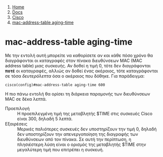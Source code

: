 <!-- -
Title: mac-address-table aging-time
Description: Σημειώσεις για την εντολή mac-address-table aging-time σε συσκευές Cisco
Author: Marios Zindilis
First Published: 2011-06-18
- -->

<ol class="breadcrumb" itemprop="breadcrumb">
	<li><a href="/">Home</a></li>
	<li><a href="/docs/">Docs</a></li>
	<li><a href="/docs/cisco/">Cisco</a></li>
	<li><a href="/docs/cisco/mac-address-table-aging-time.el.html">mac-address-table aging-time</a></li>
</ol>

mac-address-table aging-time
============================

Με την εντολή αυτή μπορείτε να καθορίσετε αν και κάθε πόσο χρόνο θα 
διαγράφονται οι καταγραφές στον πίνακα διευθύνσεων MAC (MAC address 
table) μιας συσκευής. Αν δοθεί η τιμή 0, τότε δεν διαγράφονται **ποτέ** 
οι καταγραφές, αλλιώς αν δοθεί ένας ακέραιος, τότε καταγράφονται σε 
τόσα <i>δευτερόλεπτα</i> όσα ο ακέραιος που δόθηκε. Για παράδειγμα:

    cisco(config)#mac-address-table aging-time 600

Η πιο πάνω εντολή θα ορίσει τη διάρκεια παραμονής των διευθύνσεων MAC 
σε δέκα λεπτά.

<dl>
<dt> Προεπιλογή
</dt><dd> Η προεπιλεγμένη τιμή της μεταβλητής $TIME στις συσκευές Cisco είναι 300, δηλαδή 5 λεπτά.
</dd><dt> Εξαιρέσεις
</dt><dd> Μερικές παλιότερες συσκευές δεν υποστηρίζουν την τιμή 0, δηλαδή δεν υποστηρίζουν την απενεργοποίηση της διαγραφής των διευθύνσεων από τον πίνακα. Σε αυτή την περίπτωση, η πλησιέστερη λύση είναι ο ορισμός της μεταβλητής $TIME στην μεγαλύτερη τιμή που επιτρέπει η συσκευή.
</dd></dl>
